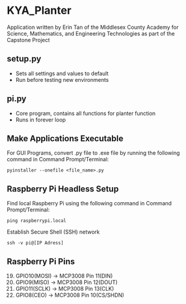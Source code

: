 # KYA_Planter

Application written by Erin Tan of the Middlesex County Academy for Science, Mathematics, and Engineering Technologies as part of the Capstone Project

## setup.py
- Sets all settings and values to default
- Run before testing new environments

## pi.py
- Core program, contains all functions for planter function
- Runs in forever loop

## Make Applications Executable
For GUI Programs, convert .py file to .exe file by running the following command in Command Prompt/Terminal:
```
pyinstaller --onefile <file_name>.py
```

## Raspberry Pi Headless Setup
Find local Raspberry Pi using the following command in Command Prompt/Terminal:
```
ping raspberrypi.local
```
Establish Secure Shell (SSH) network
```
ssh -v pi@[IP Adress]
```

## Raspberry Pi Pins

19. GPIO10(MOSI) -> MCP3008 Pin 11(DIN)
21. GPIO9(MISO) -> MCP3008 Pin 12(DOUT)
23. GPIO11(SCLK) -> MCP3008 Pin 13(CLK)
24. GPIO8(CEO) -> MCP3008 Pin 10(CS/SHDN)
